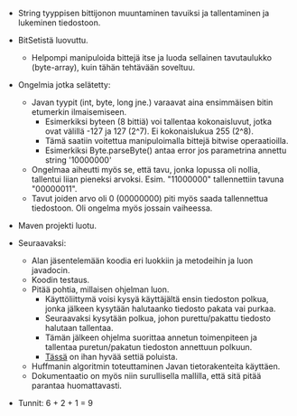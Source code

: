 * String tyyppisen bittijonon muuntaminen tavuiksi ja tallentaminen ja lukeminen tiedostoon.
* BitSetistä luovuttu.
  * Helpompi manipuloida bittejä itse ja luoda sellainen tavutaulukko (byte-array), kuin tähän tehtävään soveltuu.
* Ongelmia jotka selätetty:
  * Javan tyypit (int, byte, long jne.) varaavat aina ensimmäisen bitin etumerkin ilmaisemiseen. 
    * Esimerkiksi byteen (8 bittiä) voi tallentaa kokonaisluvut, jotka ovat välillä -127 ja 127 (2^7). Ei kokonaislukua 255 (2^8).
    * Tämä saatiin voitettua manipuloimalla bittejä bitwise operaatioilla.
    * Esimerkiksi Byte.parseByte() antaa error jos parametrina annettu string '10000000'
  * Ongelmaa aiheutti myös se, että tavu, jonka lopussa oli nollia, tallentui liian pieneksi arvoksi. Esim. "11000000" tallennettiin tavuna "00000011".
  * Tavut joiden arvo oli 0 (00000000) piti myös saada tallennettua tiedostoon. Oli ongelma myös jossain vaiheessa.

* Maven projekti luotu.

* Seuraavaksi:
  * Alan jäsentelemään koodia eri luokkiin ja metodeihin ja luon javadocin.
  * Koodin testaus.
  * Pitää pohtia, millaisen ohjelman luon.
    * Käyttöliittymä voisi kysyä käyttäjältä ensin tiedoston polkua, jonka jälkeen kysytään halutaanko tiedosto pakata vai purkaa.
    * Seuraavaksi kysytään polkua, johon purettu/pakattu tiedosto halutaan tallentaa.
    * Tämän jälkeen ohjelma suorittaa annetun toimenpiteen ja tallentaa puretun/pakatun tiedoston annettuun polkuun.
    * [Tässä](https://docs.oracle.com/javase/tutorial/essential/io/pathOps.html) on ihan hyvää settiä poluista.
  * Huffmanin algoritmin toteuttaminen Javan tietorakenteita käyttäen.
  * Dokumentaatio on myös niin surullisella mallilla, että sitä pitää parantaa huomattavasti.

* Tunnit: 6 + 2 + 1 = 9

